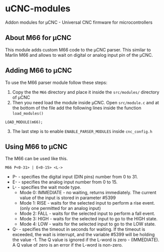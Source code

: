 # uCNC-modules

Addon modules for µCNC - Universal CNC firmware for microcontrollers

## About M66 for µCNC

This module adds custom M66 code to the µCNC parser. This similar to Marlin M66 and allows to wait on digital or analog input pin of the µCNC.

## Adding M66 to µCNC

To use the M66 parser module follow these steps:

1. Copy the the `M66` directory and place it inside the `src/modules/` directory of µCNC
2. Then you need load the module inside µCNC. Open `src/module.c` and at the bottom of the file add the following lines inside the function `load_modules()`

```
LOAD_MODULE(m66);
```

3. The last step is to enable `ENABLE_PARSER_MODULES` inside `cnc_config.h`

## Using M66 to µCNC

The M66 can be used like this.

```
M66 P<0-31> | E<0-15> <L->
```
- P- - specifies the digital input (DIN pins) number from 0 to 31.
- E- - specifies the analog input number from 0 to 15.
- L- - specifies the wait mode type.
  - Mode 0: IMMEDIATE - no waiting, returns immediately. The current value of the input is stored in parameter #5399
  - Mode 1: RISE - waits for the selected input to perform a rise event. (only one permitted for an analog input)
  - Mode 2: FALL - waits for the selected input to perform a fall event.
  - Mode 3: HIGH - waits for the selected input to go to the HIGH state.
  - Mode 4: LOW - waits for the selected input to go to the LOW state.
- Q- - specifies the timeout in seconds for waiting. If the timeout is exceeded, the wait is interrupt, and the variable #5399 will be holding the value -1. The Q value is ignored if the L-word is zero - (IMMEDIATE). A Q value of zero is an error if the L-word is non-zero.
